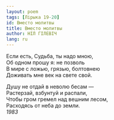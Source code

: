 ```yaml
---
layout: poem
tags: [Лірыка 19-20]
id: Вместо молитвы
title: Вместо молитвы
author: НІЛ ГІЛЕВІЧ
lang: ru
---
```



Если есть, Судьба, ты надо мною,  
Об одном прошу я: не позволь  
В мире с ложью, грязью, болтовнею  
Доживать мне век на свете свой.  

Душу не отдай в неволю бесам —  
Растерзай, взбунтуй и распали,  
Чтобы гром гремел над вешним лесом,  
Расходясь от неба до земли.  
*1983*  
